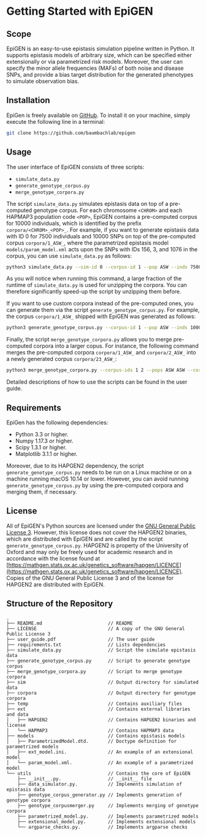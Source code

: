 # Getting Started with EpiGEN

## Scope

EpiGEN is an easy-to-use epistasis simulation pipeline written in Python. It supports epistasis models of arbitrary size, which can be specified either extensionally or via parametrized risk models. Moreover, the user can specify the minor allele frequencies (MAFs) of both noise and disease SNPs, and provide a bias target distribution for the generated phenotypes to simulate observation bias.

## Installation

EpiGen is freely available on [GitHub](https://github.com/baumbachlab/epigen). To install it on your machine, simply execute the following line in a terminal:

```sh
git clone https://github.com/baumbachlab/epigen
```

## Usage

The user interface of EpiGEN consists of three scripts:

- `simulate_data.py`
- `generate_genotype_corpus.py`
- `merge_genotype_corpora.py`

The script `simulate_data.py` simulates epistasis data on top of a pre-computed genotype corpus. For each chromosome `<CHROM>` and each HAPMAP3 population code `<POP>`, EpiGEN contains a pre-computed corpus for 10000 individuals, which is identified by the prefix `corpora/<CHROM>_<POP>_`. For example, if you want to generate epistasis data with ID 0 for 7500 individuals and 10000 SNPs on top of the pre-computed corpus `corpora/1_ASW_`, where the parametrized epistasis model `models/param_model.xml` acts upon the SNPs with IDs 156, 3, and 1076 in the corpus, you can use `simulate_data.py` as follows:

```sh
python3 simulate_data.py --sim-id 0 --corpus-id 1 --pop ASW --inds 7500 --snps 10000 --disease-snps 156 3 1076 --model models/param_model.xml  
```

As you will notice when running this command, a large fraction of the runtime of `simulate_data.py` is used for unzipping the corpora. You can therefore significantly speed-up the script by unzipping them before. 

If you want to use custom corpora instead of the pre-computed ones, you can generate them via the script `generate_genotype_corpus.py`. For example, the corpus `corpora/1_ASW_` shipped with EpiGEN was generated as follows:

```sh
python3 generate_genotype_corpus.py --corpus-id 1 --pop ASW --inds 10000 --chroms 1 --compress 
```

Finally, the script `merge_genotype_corpora.py` allows you to merge pre-computed corpora into a larger copus. For instance, the following command merges the pre-computed corpora `corpora/1_ASW_` and `corpora/2_ASW_` into a newly generated corpus `corpora/23_ASW_`:

```sh
python3 merge_genotype_corpora.py --corpus-ids 1 2 --pops ASW ASW --corpus-id 23 --append SNPS
```

Detailed descriptions of how to use the scripts can be found in the user guide.

## Requirements

EpiGen has the following dependencies:

- Python 3.3 or higher.
- Numpy 1.17.3 or higher.
- Scipy 1.3.1 or higher.
- Matplotlib 3.1.1 or higher.

Moreover, due to its HAPGEN2 dependency, the script `generate_genotype_corpus.py` needs to be run on a Linux machine or on a machine running macOS 10.14 or lower. However, you can avoid running `generate_genotype_corpus.py` by using the pre-computed corpora and merging them, if necessary.

## License

All of EpiGEN's Python sources are licensed under the [GNU General Public License 3](https://www.gnu.org/licenses/gpl-3.0.de.html). However, this license does not cover the HAPGEN2 binaries, which are distributed with EpiGEN and are called by the script `generate_genotype_corpus.py`. HAPGEN2 is property of the University of Oxford and may only be freely used for academic research and in accordance with the license found at [https://mathgen.stats.ox.ac.uk/genetics_software/hapgen/LICENCE](https://mathgen.stats.ox.ac.uk/genetics_software/hapgen/LICENCE). Copies of the GNU General Public License 3 and of the license for HAPGEN2 are distributed with EpiGEN.


## Structure of the Repository

```
.
├── README.md                        // README
├── LICENSE                          // A copy of the GNU General Public License 3
├── user_guide.pdf                   // The user guide
├── requirements.txt                 // Lists dependencies
├── simulate_data.py                 // Script the simulate epistasis data
├── generate_genotype_corpus.py      // Script to generate genotype corpus
├── merge_genotype_corpora.py        // Script to merge genotype corpora
├── sim                              // Output directory for simulated data
├── corpora                          // Output directory for genotype corpora
├── temp                             // Contains auxiliary files 
├── ext                              // Contains external libraries and data
│   ├── HAPGEN2                      // Contains HAPGEN2 binaries and license
│   └── HAPMAP3                      // Contains HAPMAP3 data
├── models                           // Contains epistasis models
│   ├── ParametrizedModel.dtd.       // Doctype definition for parametrized models
│   ├── ext_model.ini.               // An example of an extensional model
│   └── param_model.xml.             // An example of a parametrized model
└── utils                            // Contains the core of EpiGEN
    ├── __init__.py.                 // __init__ file
    ├── data_simulator.py.           // Implements simulation of epistasis data
    ├── genotype_corpus_generator.py // Implements generation of genotype corpora
    ├── genotype_corpusmerger.py     // Implements merging of genotype corpora
    ├── parametrized_model.py.       // Implements parametrized models 
    ├── extensional_model.py.        // Implements extensional models
    └── argparse_checks.py.          // Implements argparse checks
```
